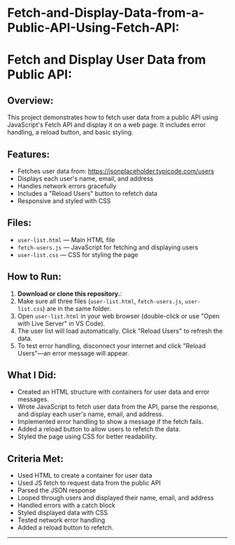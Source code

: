# Fetch-and-Display-Data-from-a-Public-API-Using-Fetch-API:
# Fetch and Display User Data from Public API:

## Overview:

This project demonstrates how to fetch user data from a public API using JavaScript's Fetch API and display it on a web page. It includes error handling, a reload button, and basic styling.

## Features:

- Fetches user data from: https://jsonplaceholder.typicode.com/users
- Displays each user's name, email, and address
- Handles network errors gracefully
- Includes a "Reload Users" button to refetch data
- Responsive and styled with CSS

## Files:

- `user-list.html` — Main HTML file
- `fetch-users.js` — JavaScript for fetching and displaying users
- `user-list.css` — CSS for styling the page

## How to Run:

1. **Download or clone this repository.**:
2. Make sure all three files (`user-list.html`, `fetch-users.js`, `user-list.css`) are in the same folder.
3. Open `user-list.html` in your web browser (double-click or use "Open with Live Server" in VS Code).
4. The user list will load automatically. Click "Reload Users" to refresh the data.
5. To test error handling, disconnect your internet and click "Reload Users"—an error message will appear.

## What I Did:

- Created an HTML structure with containers for user data and error messages.
- Wrote JavaScript to fetch user data from the API, parse the response, and display each user's name, email, and address.
- Implemented error handling to show a message if the fetch fails.
- Added a reload button to allow users to refetch the data.
- Styled the page using CSS for better readability.

## Criteria Met:

- Used HTML to create a container for user data
- Used JS fetch to request data from the public API
- Parsed the JSON response
- Looped through users and displayed their name, email, and address
- Handled errors with a catch block
- Styled displayed data with CSS
- Tested network error handling
- Added a reload button to refetch.
------------
